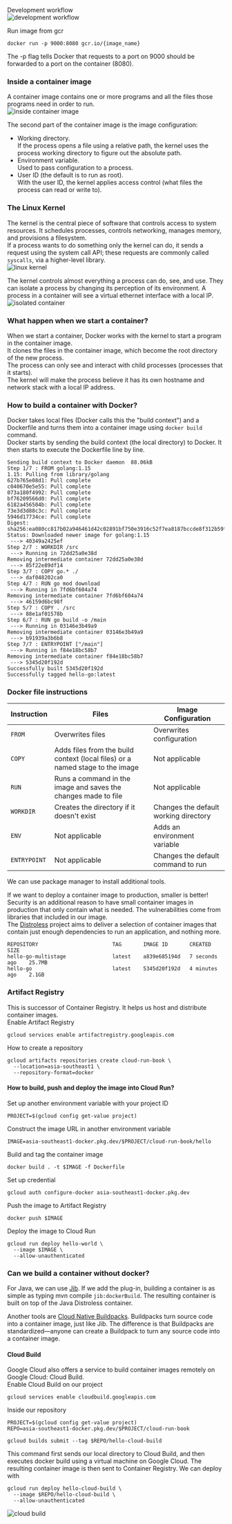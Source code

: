 Development workflow  
![development workflow](https://github.com/bluething/learn-googlecloudrun/blob/main/Building%20Serverless%20Applications%20with%20Google%20Cloud%20Run/images/fulldevelopmentworkflow.png?raw=true)

Run image from gcr  
```text
docker run -p 9000:8080 gcr.io/{image_name}
```  
The -p flag tells Docker that requests to a port on 9000 should be forwarded to a port on the container (8080).

### Inside a container image

A container image contains one or more programs and all the files those programs need in order to run.  
![inside container image](https://github.com/bluething/learn-googlecloudrun/blob/main/Building%20Serverless%20Applications%20with%20Google%20Cloud%20Run/images/insideacontainerimage.png?raw=true)

The second part of the container image is the image configuration:  
- Working directory.  
  If the process opens a file using a relative path, the kernel uses the process working directory to figure out the absolute path.
- Environment variable.  
  Used to pass configuration to a process.
- User ID (the default is to run as root).  
  With the user ID, the kernel applies access control (what files the process can read or write to).

### The Linux Kernel

The kernel is the central piece of software that controls access to system resources. It schedules processes, controls networking, manages memory, and provisions a filesystem.  
If a process wants to do something only the kernel can do, it sends a request using the system call API; these requests are commonly called `syscalls`, via a higher-level library.  
![linux kernel](https://github.com/bluething/learn-googlecloudrun/blob/main/Building%20Serverless%20Applications%20with%20Google%20Cloud%20Run/images/linuxkernel.png?raw=true)

The kernel controls almost everything a process can do, see, and use. They can isolate a process by changing its perception of its environment. A process in a container will see a virtual ethernet interface with a local IP.  
![isolated container](https://github.com/bluething/learn-googlecloudrun/blob/main/Building%20Serverless%20Applications%20with%20Google%20Cloud%20Run/images/isolatedcontainer.png?raw=true)

### What happen when we start a container?

When we start a container, Docker works with the kernel to start a program in the container image.  
It clones the files in the container image, which become the root directory of the new process.  
The process can only see and interact with child processes (processes that it starts).  
The kernel will make the process believe it has its own hostname and network stack with a local IP address.

### How to build a container with Docker?

Docker takes local files (Docker calls this the "build context") and a Dockerfile and turns them into a container image using `docker build` command.  
Docker starts by sending the build context (the local directory) to Docker. It then starts to execute the Dockerfile line by line.    
```text
Sending build context to Docker daemon  88.06kB
Step 1/7 : FROM golang:1.15
1.15: Pulling from library/golang
627b765e08d1: Pull complete 
c040670e5e55: Pull complete 
073a180f4992: Pull complete 
bf76209566d0: Pull complete 
6182a456504b: Pull complete 
73e3d3d88c3c: Pull complete 
5946d17734ce: Pull complete 
Digest: sha256:ea080cc817b02a946461d42c02891bf750e3916c52f7ea8187bccde8f312b59f
Status: Downloaded newer image for golang:1.15
 ---> 40349a2425ef
Step 2/7 : WORKDIR /src
 ---> Running in 72dd25a0e38d
Removing intermediate container 72dd25a0e38d
 ---> 85f22e89df14
Step 3/7 : COPY go.* ./
 ---> daf048202ca0
Step 4/7 : RUN go mod download
 ---> Running in 7fd6bf604a74
Removing intermediate container 7fd6bf604a74
 ---> 46159d6bc98f
Step 5/7 : COPY . /src
 ---> 88e1af01578b
Step 6/7 : RUN go build -o /main
 ---> Running in 03146e3b49a9
Removing intermediate container 03146e3b49a9
 ---> b91939a3b6b8
Step 7/7 : ENTRYPOINT ["/main"]
 ---> Running in f84e18bc58b7
Removing intermediate container f84e18bc58b7
 ---> 5345d20f192d
Successfully built 5345d20f192d
Successfully tagged hello-go:latest
```

### Docker file instructions

| Instruction  | Files                                                                         | Image Configuration                   |
|--------------|-------------------------------------------------------------------------------|---------------------------------------|
| `FROM`       | Overwrites files                                                              | Overwrites configuration              |
| `COPY`       | Adds files from the build context (local files) or a named stage to the image | Not applicable                        |
| `RUN`        | Runs a command in the image and saves the changes made to file                | Not applicable                        |
| `WORKDIR`    | Creates the directory if it doesn't exist                                     | Changes the default working directory |
| `ENV`        | Not applicable                                                                | Adds an environment variable          |
| `ENTRYPOINT` | Not applicable                                                                | Changes the default command to run    |

We can use package manager to install additional tools.

If we want to deploy a container image to production, smaller is better!  
Security is an additional reason to have small container images in production that only contain what is needed. The vulnerabilities come from libraries that included in our image.  
The [Distroless](https://github.com/GoogleContainerTools/distroless) project aims to deliver a selection of container images that contain just enough dependencies to run an application, and nothing more.  
```text
REPOSITORY                        TAG       IMAGE ID       CREATED          SIZE
hello-go-multistage               latest    a839e685194d   7 seconds ago    25.7MB
hello-go                          latest    5345d20f192d   4 minutes ago    2.1GB
```

### Artifact Registry

This is successor of Container Registry. It helps us host and distribute container images.  
Enable Artifact Registry  
```text
gcloud services enable artifactregistry.googleapis.com
```  
How to create a repository  
```text
gcloud artifacts repositories create cloud-run-book \
  --location=asia-southeast1 \
  --repository-format=docker
```

#### How to build, push and deploy the image into Cloud Run?

Set up another environment variable with your project ID  
```text
PROJECT=$(gcloud config get-value project)
```  
Construct the image URL in another environment variable  
```text
IMAGE=asia-southeast1-docker.pkg.dev/$PROJECT/cloud-run-book/hello
```  
Build and tag the container image  
```text
docker build . -t $IMAGE -f Dockerfile
```  
Set up credential  
```text
gcloud auth configure-docker asia-southeast1-docker.pkg.dev
```  
Push the image to Artifact Registry  
```text
docker push $IMAGE
```  
Deploy the image to Cloud Run  
```text
gcloud run deploy hello-world \
  --image $IMAGE \
  --allow-unauthenticated
```

### Can we build a container without docker?

For Java, we can use [Jib](https://github.com/GoogleContainerTools/jib). If we add the plug-in, building a container is as simple as typing mvn compile `jib:dockerBuild`. The resulting container is built on top of the Java Distroless container.

Another tools are [Cloud Native Buildpacks](https://buildpacks.io/). Buildpacks turn source code into a container image, just like Jib. The difference is that Buildpacks are standardized—anyone can create a Buildpack to turn any source code into a container image.

#### Cloud Build

Google Cloud also offers a service to build container images remotely on Google Cloud: Cloud Build.  
Enable Cloud Build on our project  
```text
gcloud services enable cloudbuild.googleapis.com
```  
Inside our repository  
```text
PROJECT=$(gcloud config get-value project)
REPO=asia-southeast1-docker.pkg.dev/$PROJECT/cloud-run-book

gcloud builds submit --tag $REPO/hello-cloud-build
```  
This command first sends our local directory to Cloud Build, and then executes docker build using a virtual machine on Google Cloud. The resulting container image is then sent to Container Registry. We can deploy with  
```text
gcloud run deploy hello-cloud-build \
  --image $REPO/hello-cloud-build \
  --allow-unauthenticated
```

![cloud build](https://github.com/bluething/learn-googlecloudrun/blob/main/Building%20Serverless%20Applications%20with%20Google%20Cloud%20Run/images/cloudbuild.png?raw=true)